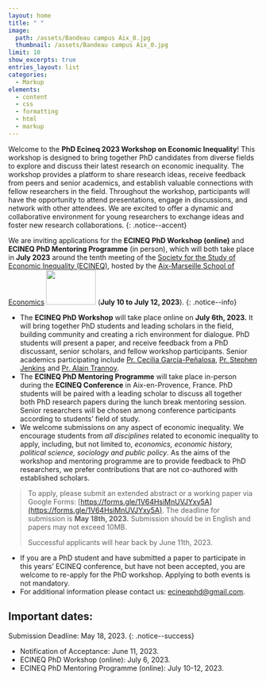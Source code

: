 ```yaml
---
layout: home
title: " "
image: 
  path: /assets/Bandeau campus Aix_0.jpg
  thumbnail: /assets/Bandeau campus Aix_0.jpg
limit: 10
show_excerpts: true
entries_layout: list
categories:
  - Markup
elements:
  - content
  - css
  - formatting
  - html
  - markup  
---
```


Welcome to the **PhD Ecineq 2023 Workshop on Economic Inequality**! This workshop is designed to bring together PhD candidates from diverse fields to explore and discuss their latest research on economic inequality. The workshop provides a platform to share research ideas, receive feedback from peers and senior academics, and establish valuable connections with fellow researchers in the field. Throughout the workshop, participants will have the opportunity to attend presentations, engage in discussions, and network with other attendees. We are excited to offer a dynamic and collaborative environment for young researchers to exchange ideas and foster new research collaborations. 
{: .notice--accent}



 We are inviting applications for the **ECINEQ PhD Workshop (online)** and **ECINEQ PhD Mentoring Programme** (in person), which will both take place in **July 2023** around the tenth meeting of the [Society for the Study of Economic Inequality (ECINEQ)](http://www.ecineq.org/), hosted by the [Aix-Marseille School of Economics](https://www.amse-aixmarseille.fr/en/) <img src="https://user-images.githubusercontent.com/47663697/204860013-a02021b6-32d1-4e85-8696-f0c746508ed3.png" width="100" height="70"> (**July 10 to July 12, 2023**).
 {: .notice--info}
* The **ECINEQ PhD Workshop** will take place online on **July 6th, 2023.** It will bring together PhD students and leading scholars in the field, building community and creating a rich environment for dialogue. PhD students will present a paper, and receive feedback from a PhD discussant, senior scholars, and fellow workshop participants. Senior academics participating include [Pr. Cecilia García-Peñalosa](https://sites.google.com/view/ceciliagarciapenalosa), [Pr. Stephen Jenkins](https://sticerd.lse.ac.uk/_new/people/person.asp?id=7258) and [Pr. Alain Trannoy](https://perso.amse-aixmarseille.fr/trannoy/).
* The **ECINEQ PhD Mentoring Programme** will take place in-person during the **ECINEQ Conference** in Aix-en-Provence, France. PhD students will be paired with a leading scholar to discuss all together both PhD research papers during the lunch break mentoring session. Senior researchers will be chosen among conference participants according to students’ field of study.
* We welcome submissions on any aspect of economic inequality. We encourage students from *all disciplines* related to economic inequality to apply, including, but not limited to, *economics, economic history, political science, sociology and public policy*. As the aims of the workshop and mentoring programme are to provide feedback to PhD researchers, we prefer contributions that are not co-authored with established scholars.
> To apply, please submit an extended abstract or a working paper via Google Forms: [https://forms.gle/1V64HsiMnUVJYxy5A](https://forms.gle/1V64HsiMnUVJYxy5A).
> The deadline for submission is **May 18th, 2023.**
> Submission should be in English and papers may not exceed 10MB.
> <footer> Successful applicants will hear back by June 11th, 2023.</footer>


* If you are a PhD student and have submitted a paper to participate in this years’ ECINEQ conference, but have not been accepted, you are welcome to re-apply for the PhD workshop. Applying to both events is not mandatory. 
* <i class="fa fa-envelope"></i> For additional information please contact us: ecineqphd@gmail.com.

## Important dates:
 Submission Deadline: May 18, 2023.
{: .notice--success}
* Notification of Acceptance: June 11, 2023.
* ECINEQ PhD Workshop (online): July 6, 2023.
* ECINEQ PhD Mentoring Programme (online): July 10-12, 2023.


